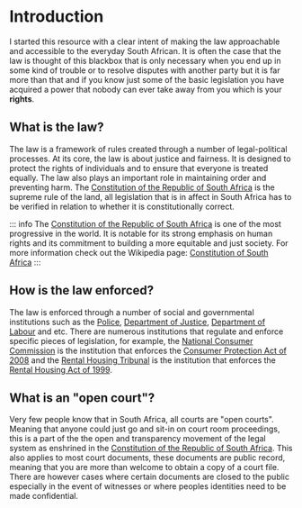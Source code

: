 # Introduction

I started this resource with a clear intent of making the law approachable and accessible to the everyday South African. It is often the case that the law is thought of this blackbox that is only necessary when you end up in some kind of trouble or to resolve disputes with another party but it is far more than that and if you know just some of the basic legislation you have acquired a power that nobody can ever take away from you which is your **rights**.

## What is the law?

The law is a framework of rules created through a number of legal-political processes. At its core, the law is about justice and fairness. It is designed to protect the rights of individuals and to ensure that everyone is treated equally. The law also plays an important role in maintaining order and preventing harm. The [Constitution of the Republic of South Africa](https://www.justice.gov.za/legislation/constitution/saconstitution-web-eng.pdf) is the supreme rule of the land, all legislation that is in affect in South Africa has to be verified in relation to whether it is constitutionally correct.

::: info
The [Constitution of the Republic of South Africa](https://www.justice.gov.za/legislation/constitution/saconstitution-web-eng.pdf)  is one of the most progressive in the world. It is notable for its strong emphasis on human rights and its commitment to building a more equitable and just society. For more information check out the Wikipedia page: [Constitution of South Africa](https://en.wikipedia.org/wiki/Constitution_of_South_Africa)
:::

## How is the law enforced?

The law is enforced through a number of social and governmental institutions such as the [Police](https://www.saps.gov.za/), [Department of Justice](https://www.justice.gov.za/index.html), [Department of Labour](https://www.labour.gov.za/Pages/Default.aspx) and etc. There are numerous institutions that regulate and enforce specific pieces of legislation, for example, the [National Consumer Commission](https://thencc.org.za/) is the institution that enforces the [Consumer Protection Act of 2008](https://www.gov.za/sites/default/files/32186_467.pdf) and the [Rental Housing Tribunal](https://www.westerncape.gov.za/general-publication/rental-housing-tribunal) is the institution that enforces the [Rental Housing Act of 1999](https://www.gov.za/sites/default/files/gcis_document/201409/a50-99.pdf).

## What is an "open court"?

Very few people know that in South Africa, all courts are "open courts". Meaning that anyone could just go and sit-in on court room proceedings, this is a part of the the open and transparency movement of the legal system as enshrined in the [Constitution of the Republic of South Africa](https://www.justice.gov.za/legislation/constitution/saconstitution-web-eng.pdf). This also applies to most court documents, these documents are public record, meaning that you are more than welcome to obtain a copy of a court file. There are however cases where certain documents are closed to the public especially in the event of witnesses or where peoples identities need to be made confidential.